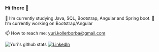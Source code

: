 ### Hi there 👋

🌱 I’m currently studying Java, SQL, Bootstrap, Angular and Spring boot.
🔭 I’m currently working on Bootstrap/Angular

📫 How to reach me: yuri.kollerborba@gmail.com

![Yuri's github stats](https://github-readme-stats.vercel.app/api?username=yurikb&show_icons=true&theme=radical)
[![LinkedIn](https://img.shields.io/badge/-LinkedIn-FF00FF?style=flat&labelColor=0D0D0D&logo=Linkedin&Color=white)](https://www.linkedin.com/in/yuri-koller-borba/)

<!--
**yurikb/yurikb** is a ✨ _special_ ✨ repository because its `README.md` (this file) appears on your GitHub profile.

Here are some ideas to get you started:

- 🔭 I’m currently working on ...
- 🌱 I’m currently learning ...
- 👯 I’m looking to collaborate on ...
- 🤔 I’m looking for help with ...
- 💬 Ask me about ...
- 📫 How to reach me: ...
- 😄 Pronouns: ...
- ⚡ Fun fact: ...
-->
